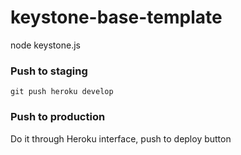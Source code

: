 # keystone-base-template

node keystone.js


### Push to staging

```
git push heroku develop
```


### Push to production

Do it through Heroku interface, push to deploy button
